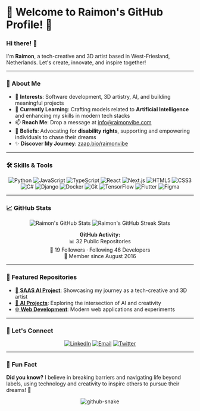# 🌟 Welcome to Raimon's GitHub Profile! 🌟

### Hi there! 👋  
I'm **Raimon**, a tech-creative and 3D artist based in West-Friesland, Netherlands. Let's create, innovate, and inspire together!

---

### 🚀 About Me
- 👀 **Interests**: Software development, 3D artistry, AI, and building meaningful projects
- 🌱 **Currently Learning**: Crafting models related to **Artificial Intelligence** and enhancing my skills in modern tech stacks
- 📫 **Reach Me**: Drop a message at [info@raimonvibe.com](mailto:info@raimonvibe.com)
- 💪 **Beliefs**: Advocating for **disability rights**, supporting and empowering individuals to chase their dreams  
- ✨ **Discover My Journey**: [zaap.bio/raimonvibe](https://zaap.bio/raimonvibe)  

---

### 🛠️ Skills & Tools
<p align="center">
  <img src="https://img.shields.io/badge/-Python-3776AB?style=flat-square&logo=python&logoColor=white" alt="Python"/>  
  <img src="https://img.shields.io/badge/-JavaScript-F7DF1E?style=flat-square&logo=javascript&logoColor=black" alt="JavaScript"/>
  <img src="https://img.shields.io/badge/-TypeScript-3178C6?style=flat-square&logo=typescript&logoColor=white" alt="TypeScript"/>
  <img src="https://img.shields.io/badge/-React-61DAFB?style=flat-square&logo=react&logoColor=black" alt="React"/>
  <img src="https://img.shields.io/badge/-Next.js-000000?style=flat-square&logo=next.js&logoColor=white" alt="Next.js"/>
  <img src="https://img.shields.io/badge/-HTML5-E34F26?style=flat-square&logo=html5&logoColor=white" alt="HTML5"/>
  <img src="https://img.shields.io/badge/-CSS3-1572B6?style=flat-square&logo=css3&logoColor=white" alt="CSS3"/>
  <img src="https://img.shields.io/badge/-C%23-239120?style=flat-square&logo=c-sharp&logoColor=white" alt="C#"/>
  <img src="https://img.shields.io/badge/-Django-092E20?style=flat-square&logo=django&logoColor=white" alt="Django"/>
  <img src="https://img.shields.io/badge/-Docker-2496ED?style=flat-square&logo=docker&logoColor=white" alt="Docker"/>
  <img src="https://img.shields.io/badge/-Git-F05032?style=flat-square&logo=git&logoColor=white" alt="Git"/>
  <img src="https://img.shields.io/badge/-TensorFlow-FF6F00?style=flat-square&logo=tensorflow&logoColor=white" alt="TensorFlow"/>
  <img src="https://img.shields.io/badge/-Flutter-02569B?style=flat-square&logo=flutter&logoColor=white" alt="Flutter"/>
  <img src="https://img.shields.io/badge/-Figma-F24E1E?style=flat-square&logo=figma&logoColor=white" alt="Figma"/>
</p>

---

### 📈 GitHub Stats
<p align="center">
  <img src="https://github-readme-stats.vercel.app/api?username=raimonvibe&show_icons=true&theme=radical&include_all_commits=true&count_private=true" alt="Raimon's GitHub Stats"/>
  <img src="https://github-readme-streak-stats.herokuapp.com/?user=raimonvibe&theme=radical" alt="Raimon's GitHub Streak Stats"/>
</p>

<p align="center">
  <strong>GitHub Activity:</strong><br>
  📊 32 Public Repositories<br>
  👥 19 Followers · Following 46 Developers<br>
  🌟 Member since August 2016
</p>

---

### 🌟 Featured Repositories
- [🎨 **SAAS AI Project**](https://github.com/raimonvibe/saas_code_review): Showcasing my journey as a tech-creative and 3D artist
- [🤖 **AI Projects**](https://github.com/raimonvibe/Simple_DQN_Balancing_Pole_on_Cart): Exploring the intersection of AI and creativity
- [🌐 **Web Development**](https://github.com/raimonvibe/web-projects): Modern web applications and experiments

---

### 🌌 Let's Connect
<p align="center">
  <a href="https://linkedin.com/in/raimonvibe"><img src="https://img.shields.io/badge/-LinkedIn-0A66C2?style=for-the-badge&logo=linkedin&logoColor=white" alt="LinkedIn"/></a>
  <a href="mailto:info@raimonvibe.com"><img src="https://img.shields.io/badge/-Email-EA4335?style=for-the-badge&logo=gmail&logoColor=white" alt="Email"/></a>
  <a href="https://twitter.com/raimonvibe"><img src="https://img.shields.io/badge/-Twitter-1DA1F2?style=for-the-badge&logo=twitter&logoColor=white" alt="Twitter"/></a>
</p>

---

### 💬 Fun Fact
**Did you know?** I believe in breaking barriers and navigating life beyond labels, using technology and creativity to inspire others to pursue their dreams! 🌟

<div align="center">
  <picture>
    <source media="(prefers-color-scheme: dark)" srcset="https://raw.githubusercontent.com/raimonvibe/raimonvibe/output/github-contribution-grid-snake-dark.svg" />
    <source media="(prefers-color-scheme: light)" srcset="https://raw.githubusercontent.com/raimonvibe/raimonvibe/output/github-contribution-grid-snake.svg" />
    <img alt="github-snake" src="https://raw.githubusercontent.com/raimonvibe/raimonvibe/output/github-contribution-grid-snake.svg" />
  </picture>
</div>
